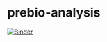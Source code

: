 # prebio-analysis

[![Binder](https://mybinder.org/badge_logo.svg)](https://mybinder.org/v2/gh/scott-love/prebio-analysis/master?urlpath=rstudio)
